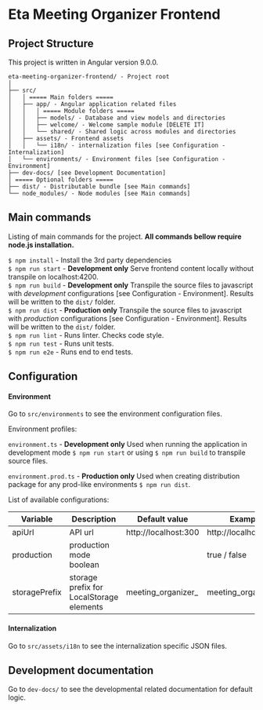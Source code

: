 # Eta Meeting Organizer Frontend

## Project Structure

This project is written in Angular version 9.0.0.

```text
eta-meeting-organizer-frontend/ - Project root
│
├── src/
│   │ ===== Main folders =====
│   ├── app/ - Angular application related files
│   │   │ ===== Module folders =====
│   │   ├── models/ - Database and view models and directories
│   │   ├── welcome/ - Welcome sample module [DELETE IT]
│   │   └── shared/ - Shared logic across modules and directories
│   ├── assets/ - Frontend assets
│   │   └── i18n/ - internalization files [see Configuration - Internalization]
│   └── environments/ - Environment files [see Configuration - Environment]
├── dev-docs/ [see Development Documentation]
│ ===== Optional folders =====
├── dist/ - Distributable bundle [see Main commands]
└── node_modules/ - Node modules [see Main commands]

```

## Main commands
Listing of main commands for the project. **All commands bellow require node.js installation.**

`$ npm install` - Install the 3rd party dependencies  
`$ npm run start` - **Development only** Serve frontend content locally without transpile on localhost:4200.  
`$ npm run build` - **Development only** Transpile the source files to javascript with _development_ configurations [see Configuration - Environment]. Results will be written to the `dist/` folder.  
`$ npm run dist` - **Production only** Transpile the source files to javascript with _production_ configurations [see Configuration - Environment]. Results will be written to the `dist/` folder.  
`$ npm run lint` - Runs linter. Checks code style.  
`$ npm run test` - Runs unit tests.  
`$ npm run e2e` - Runs end to end tests.  
## Configuration

#### Environment

Go to `src/environments` to see the environment configuration files.

Environment profiles:  

`environment.ts` - **Development only** Used when running the application in development mode `$ npm run start` or using `$ npm run build` to transpile source files. 

`environment.prod.ts` - **Production only** Used when creating distribution package for any prod-like environments `$ npm run dist`. 

List of available configurations:  

| Variable          | Description                               	| Default value             	| Example                         	|
|-------------------|-----------------------------------------------|-----------------------------	|---------------------------------	|
| apiUrl            | API url                                       | http://localhost:300          | http://localhost:3000           	|
| production        | production mode boolean                       |                             	| true / false                      | 
| storagePrefix     | storage prefix for LocalStorage elements      | meeting_organizer_             | meeting_organizer_                 |

#### Internalization

Go to `src/assets/i18n` to see the internalization specific JSON files.

## Development documentation

Go to `dev-docs/` to see the developmental related documentation for default logic.
